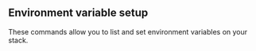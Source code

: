 


## Environment variable setup

These commands allow you to list and set environment variables on your stack.

